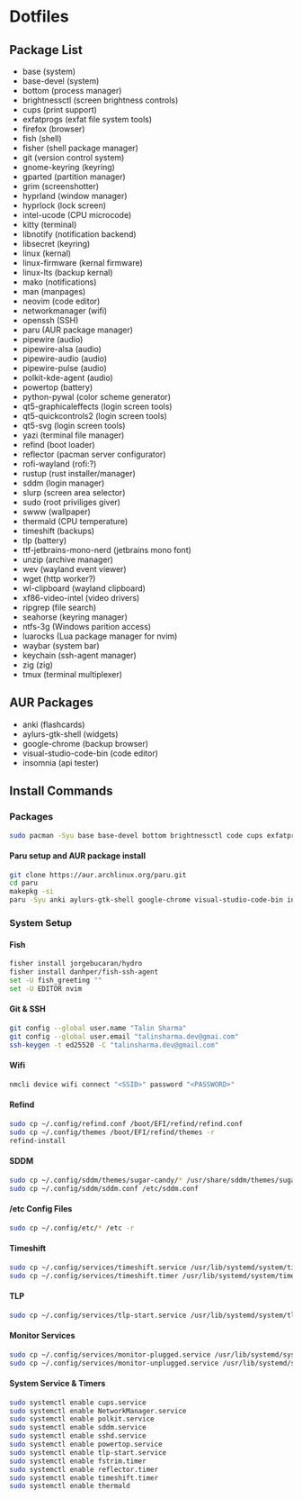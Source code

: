# Dotfiles

## Package List

- base (system)
- base-devel (system)
- bottom (process manager)
- brightnessctl (screen brightness controls)
- cups (print support)
- exfatprogs (exfat file system tools)
- firefox (browser)
- fish (shell)
- fisher (shell package manager)
- git (version control system)
- gnome-keyring (keyring)
- gparted (partition manager)
- grim (screenshotter)
- hyprland (window manager)
- hyprlock (lock screen)
- intel-ucode (CPU microcode)
- kitty (terminal)
- libnotify (notification backend)
- libsecret (keyring)
- linux (kernal)
- linux-firmware (kernal firmware)
- linux-lts (backup kernal)
- mako (notifications)
- man (manpages)
- neovim (code editor)
- networkmanager (wifi)
- openssh (SSH)
- paru (AUR package manager)
- pipewire (audio)
- pipewire-alsa (audio)
- pipewire-audio (audio)
- pipewire-pulse (audio)
- polkit-kde-agent (audio)
- powertop (battery)
- python-pywal (color scheme generator)
- qt5-graphicaleffects (login screen tools)
- qt5-quickcontrols2 (login screen tools)
- qt5-svg (login screen tools)
- yazi (terminal file manager)
- refind (boot loader)
- reflector (pacman server configurator)
- rofi-wayland (rofi:?)
- rustup (rust installer/manager)
- sddm (login manager)
- slurp (screen area selector)
- sudo (root priviliges giver)
- swww (wallpaper)
- thermald (CPU temperature)
- timeshift (backups)
- tlp (battery)
- ttf-jetbrains-mono-nerd (jetbrains mono font)
- unzip (archive manager)
- wev (wayland event viewer)
- wget (http worker?)
- wl-clipboard (wayland clipboard)
- xf86-video-intel (video drivers)
- ripgrep (file search)
- seahorse (keyring manager)
- ntfs-3g (Windows parition access)
- luarocks (Lua package manager for nvim)
- waybar (system bar)
- keychain (ssh-agent manager)
- zig (zig)
- tmux (terminal multiplexer)

## AUR Packages

- anki (flashcards)
- aylurs-gtk-shell (widgets)
- google-chrome (backup browser)
- visual-studio-code-bin (code editor)
- insomnia (api tester)

## Install Commands

### Packages

```bash
sudo pacman -Syu base base-devel bottom brightnessctl code cups exfatprogs firefox fish fisher git gparted grim hyprland hyprlock intel-ucode kitty libnotify linux linux-firmware linux-lts mako man-db neovim networkmanager openssh paru pipewire pipewire-alsa pipewire-audio pipewire-pulse polkit-kde-agent powertop python-pywal qt5-graphicaleffects qt5-quickcontrols2 qt5-svg refind reflector rofi-wayland rustup sddm slurp sudo swww thermald timeshift tlp ttf-jetbrains-mono-nerd unzip wev wgetwl-clipboard xf86-video-intel yazi ripgrep gmome-keyring libsecret seahorse ntfs-3g luarocks waybar keychain zig tmux
```

#### Paru setup and AUR package install

```bash
git clone https://aur.archlinux.org/paru.git
cd paru
makepkg -si
paru -Syu anki aylurs-gtk-shell google-chrome visual-studio-code-bin insomnia
```

### System Setup

#### Fish

```bash
fisher install jorgebucaran/hydro
fisher install danhper/fish-ssh-agent
set -U fish_greeting ""
set -U EDITOR nvim
```

#### Git & SSH

```bash
git config --global user.name "Talin Sharma"
git config --global user.email "talinsharma.dev@gmai.com"
ssh-keygen -t ed25520 -C "talinsharma.dev@gmail.com"
```

#### Wifi

```bash
nmcli device wifi connect "<SSID>" password "<PASSWORD>"
```

#### Refind

```bash
sudo cp ~/.config/refind.conf /boot/EFI/refind/refind.conf
sudo cp ~/.config/themes /boot/EFI/refind/themes -r
refind-install
```

#### SDDM

```bash
sudo cp ~/.config/sddm/themes/sugar-candy/* /usr/share/sddm/themes/sugar-candy -r
sudo cp ~/.config/sddm/sddm.conf /etc/sddm.conf
```

#### /etc Config Files

```bash
sudo cp ~/.config/etc/* /etc -r
```

#### Timeshift

```bash
sudo cp ~/.config/services/timeshift.service /usr/lib/systemd/system/timeshift.service
sudo cp ~/.config/services/timeshift.timer /usr/lib/systemd/system/timeshift.timer
```

#### TLP
```bash
sudo cp ~/.config/services/tlp-start.service /usr/lib/systemd/system/tlp-start.service
```
#### Monitor Services
```bash
sudo cp ~/.config/services/monitor-plugged.service /usr/lib/systemd/system/monitor-plugged.service
sudo cp ~/.config/services/monitor-unplugged.service /usr/lib/systemd/system/monitor-unplugged.service
```
#### System Service & Timers

```bash
sudo systemctl enable cups.service
sudo systemctl enable NetworkManager.service
sudo systemctl enable polkit.service
sudo systemctl enable sddm.service
sudo systemctl enable sshd.service
sudo systemctl enable powertop.service
sudo systemctl enable tlp-start.service
sudo systemctl enable fstrim.timer
sudo systemctl enable reflector.timer
sudo systemctl enable timeshift.timer
sudo systemctl enable thermald 
```
